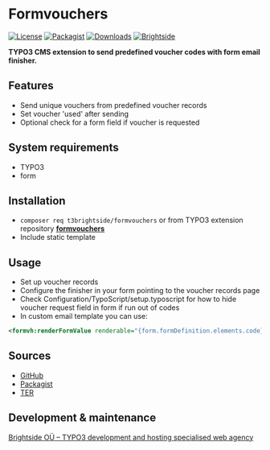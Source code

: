 # Formvouchers
[![License](https://poser.pugx.org/t3brightside/formvouchers/license)](LICENSE.txt)
[![Packagist](https://img.shields.io/packagist/v/t3brightside/formvouchers.svg?style=flat)](https://packagist.org/packages/t3brightside/formvouchers)
[![Downloads](https://poser.pugx.org/t3brightside/formvouchers/downloads)](https://packagist.org/packages/t3brightside/formvouchers)
[![Brightside](https://img.shields.io/badge/by-t3brightside.com-orange.svg?style=flat)](https://t3brightside.com)

**TYPO3 CMS extension to send predefined voucher codes with form email finisher.**

## Features
- Send unique vouchers from predefined voucher records
- Set voucher 'used' after sending
- Optional check for a form field if voucher is requested

## System requirements
- TYPO3
- form

## Installation
 - `composer req t3brightside/formvouchers` or from TYPO3 extension repository **[formvouchers](https://extensions.typo3.org/extension/formvouchers/)**
 - Include static template

## Usage
 - Set up voucher records
 - Configure the finisher in your form pointing to the voucher records page
 - Check Configuration/TypoScript/setup.typoscript for how to hide voucher request field in form if run out of codes
 - In custom email template you can use:
```xml
<formvh:renderFormValue renderable="{form.formDefinition.elements.code}" as="formValue">{formValue.processedValue}</formvh:renderFormValue>
```

## Sources
-  [GitHub](https://github.com/t3brightside/formvouchers)
-  [Packagist](https://packagist.org/packages/t3brightside/formvouchers)
-  [TER](https://extensions.typo3.org/extension/formvouchers/)

## Development & maintenance
[Brightside OÜ – TYPO3 development and hosting specialised web agency](https://t3brightside.com/)
